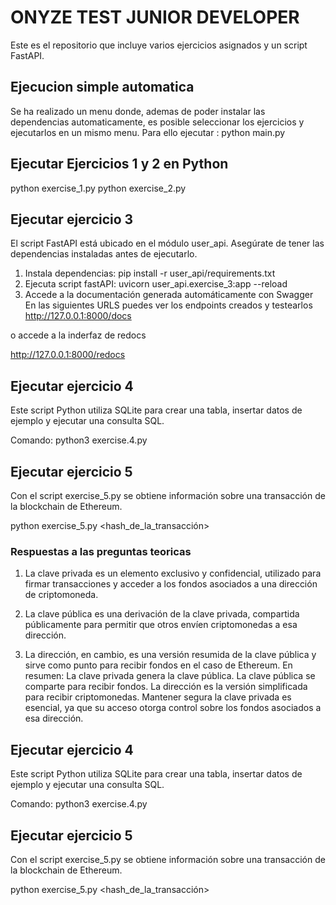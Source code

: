# ONYZE TEST JUNIOR DEVELOPER

Este es el repositorio que incluye varios ejercicios asignados y un script FastAPI.
## Ejecucion simple automatica
Se ha realizado un menu donde, ademas de poder instalar las dependencias automaticamente, es posible seleccionar los ejercicios y ejecutarlos en un mismo menu.
Para ello ejecutar : python main.py
## Ejecutar Ejercicios 1 y 2 en Python
python exercise_1.py
python exercise_2.py



## Ejecutar ejercicio 3
El script FastAPI está ubicado en el módulo user_api. Asegúrate de tener las dependencias instaladas antes de ejecutarlo.

1. Instala dependencias:
pip install -r user_api/requirements.txt
2. Ejecuta script fastAPI:
uvicorn user_api.exercise_3:app --reload
3. Accede a la documentación generada automáticamente con Swagger
En las siguientes URLS puedes ver los endpoints creados y testearlos
http://127.0.0.1:8000/docs

o accede a la inderfaz de redocs

http://127.0.0.1:8000/redocs
## Ejecutar ejercicio 4
Este script Python utiliza SQLite para crear una tabla, insertar datos de ejemplo y ejecutar una consulta SQL.

Comando:
python3 exercise.4.py

## Ejecutar ejercicio 5
Con el script exercise_5.py se obtiene información sobre una transacción de la blockchain de Ethereum.

python exercise_5.py <hash_de_la_transacción>

### Respuestas a las preguntas teoricas
1. La clave privada es un elemento exclusivo y confidencial, utilizado para firmar transacciones y acceder a los fondos asociados a una dirección de criptomoneda.

2. La clave pública es una derivación de la clave privada, compartida públicamente para permitir que otros envíen criptomonedas a esa dirección.

3. La dirección, en cambio, es una versión resumida de la clave pública y sirve como punto para recibir fondos en el caso de Ethereum.
En resumen:
La clave privada genera la clave pública.
La clave pública se comparte para recibir fondos.
La dirección es la versión simplificada para recibir criptomonedas.
Mantener segura la clave privada es esencial, ya que su acceso otorga control sobre los fondos asociados a esa dirección.

## Ejecutar ejercicio 4
Este script Python utiliza SQLite para crear una tabla, insertar datos de ejemplo y ejecutar una consulta SQL.

Comando:
python3 exercise.4.py

## Ejecutar ejercicio 5
Con el script exercise_5.py se obtiene información sobre una transacción de la blockchain de Ethereum.

python exercise_5.py <hash_de_la_transacción>


